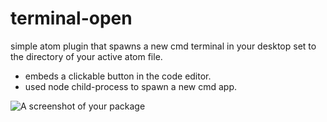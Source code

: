 # terminal-open

simple atom plugin that spawns a new cmd terminal in your desktop set to the directory of your active atom file.
   - embeds a clickable button in the code editor.
   - used node child-process to spawn a new cmd app.


![A screenshot of your package](https://f.cloud.github.com/assets/69169/2290250/c35d867a-a017-11e3-86be-cd7c5bf3ff9b.gif)

